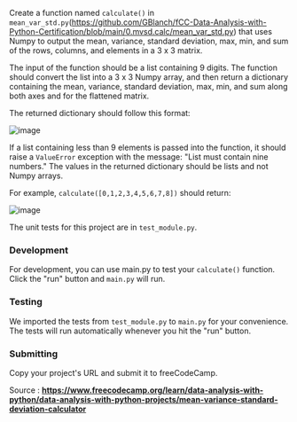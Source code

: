 Create a function named `calculate()` in `mean_var_std.py`(https://github.com/GBlanch/fCC-Data-Analysis-with-Python-Certification/blob/main/0.mvsd.calc/mean_var_std.py) that uses Numpy to output the mean, variance, standard deviation, max, min, and sum of the rows, columns, and elements in a 3 x 3 matrix.

The input of the function should be a list containing 9 digits. The function should convert the list into a 3 x 3 Numpy array, and then return a dictionary containing the mean, variance, standard deviation, max, min, and sum along both axes and for the flattened matrix.

The returned dictionary should follow this format:

![image](https://github.com/GBlanch/fCC-Data-Analysis-with-Python-Certification/assets/136500426/9a7388e2-430d-4b71-9ae6-513cccb83c90)

If a list containing less than 9 elements is passed into the function, it should raise a `ValueError` exception with the message: "List must contain nine numbers." The values in the returned dictionary should be lists and not Numpy arrays.

For example, `calculate([0,1,2,3,4,5,6,7,8])` should return:

![image](https://github.com/GBlanch/fCC-Data-Analysis-with-Python-Certification/assets/136500426/e0b883ee-def7-4325-bfa3-1261b59c936a)


The unit tests for this project are in `test_module.py`.

### Development
For development, you can use main.py to test your `calculate()` function. Click the "run" button and `main.py` will run.

### Testing
We imported the tests from `test_module.py` to `main.py` for your convenience. The tests will run automatically whenever you hit the "run" button.

### Submitting
Copy your project's URL and submit it to freeCodeCamp.

Source : **https://www.freecodecamp.org/learn/data-analysis-with-python/data-analysis-with-python-projects/mean-variance-standard-deviation-calculator**
